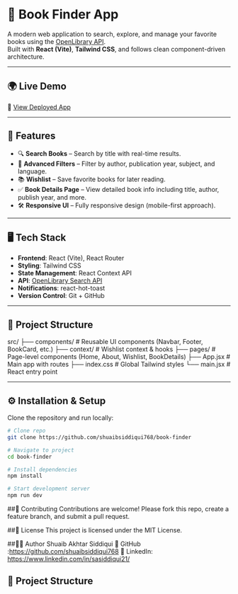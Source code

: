 # 📖 Book Finder App

A modern web application to search, explore, and manage your favorite books using the [OpenLibrary API](https://openlibrary.org/developers/api).  
Built with **React (Vite)**, **Tailwind CSS**, and follows clean component-driven architecture.

---

## 🌍 Live Demo
🔗 [View Deployed App](https://book-finder1240.netlify.app/)

---

## 🚀 Features
- 🔍 **Search Books** – Search by title with real-time results.  
- 🎯 **Advanced Filters** – Filter by author, publication year, subject, and language.  
- 📚 **Wishlist** – Save favorite books for later reading.  
- ✅ **Book Details Page** – View detailed book info including title, author, publish year, and more.  
- 🛠️ **Responsive UI** – Fully responsive design (mobile-first approach).  

---

## 🖥️ Tech Stack
- **Frontend**: React (Vite), React Router  
- **Styling**: Tailwind CSS  
- **State Management**: React Context API  
- **API**: [OpenLibrary Search API](https://openlibrary.org/developers/api)  
- **Notifications**: react-hot-toast  
- **Version Control**: Git + GitHub  

---
## 📂 Project Structure
src/
├── components/ # Reusable UI components (Navbar, Footer, BookCard, etc.)
├── context/ # Wishlist context & hooks
├── pages/ # Page-level components (Home, About, Wishlist, BookDetails)
├── App.jsx # Main app with routes
├── index.css # Global Tailwind styles
└── main.jsx # React entry point


---

## ⚙️ Installation & Setup
Clone the repository and run locally:

```bash
# Clone repo
git clone https://github.com/shuaibsiddiqui768/book-finder

# Navigate to project
cd book-finder

# Install dependencies
npm install

# Start development server
npm run dev
```

##🤝 Contributing
Contributions are welcome! Please fork this repo, create a feature branch, and submit a pull request.

##📄 License
This project is licensed under the MIT License.

##👨‍💻 Author
Shuaib Akhtar Siddiqui
🔗 GitHub :https://github.com/shuaibsiddiqui768
💼 LinkedIn: https://www.linkedin.com/in/sasiddiqui21/

## 📂 Project Structure
